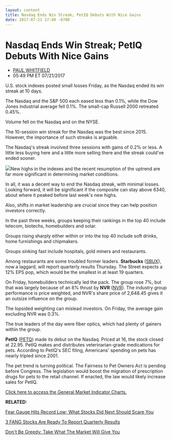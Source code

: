```yaml
---
layout: content
title: Nasdaq Ends Win Streak; PetIQ Debuts With Nice Gains
date: 2017-07-21 17:49 -0700
---
```



Nasdaq Ends Win Streak; PetIQ Debuts With Nice Gains
=====================================================




* [PAUL WHITFIELD](https://www.investors.com/author/whitfieldp/ "Posts by PAUL WHITFIELD")
* 05:49 PM ET 07/21/2017




U.S. stock indexes posted small losses Friday, as the Nasdaq ended its win streak at 10 days.




The Nasdaq and the S&P 500 each eased less than 0.1%, while the Dow Jones industrial average fell 0.1%. The small-cap Russell 2000 retreated 0.45%.


Volume fell on the Nasdaq and on the NYSE.


The 10-session win streak for the Nasdaq was the best since 2015. However, the importance of such streaks is arguable.


The Nasdaq's streak involved three sessions with gains of 0.2% or less. A little less buying here and a little more selling there and the streak could've ended sooner.


![](https://www.investors.com/wp-content/uploads/2017/07/MP072117-177x300.png)New highs in the indexes and the recent resumption of the uptrend are far more significant in determining market conditions.


In all, it was a decent way to end the Nasdaq streak, with minimal losses. Looking forward, it will be significant if the composite can stay above 6340, about where it peaked before last week's new highs.


Also, shifts in market leadership are crucial since they can help position investors correctly.


In the past three weeks, groups keeping their rankings in the top 40 include telecom, biotechs, homebuilders and solar.


Groups rising sharply either within or into the top 40 include soft drinks, home furnishings and chipmakers.


Groups sinking fast include hospitals, gold miners and restaurants.


Among restaurants are some troubled former leaders. **Starbucks** ([SBUX](https://research.investors.com/quote.aspx?symbol=SBUX)), now a laggard, will report quarterly results Thursday. The Street expects a 12% EPS pop, which would be the smallest in at least 19 quarters.


On Friday, homebuilders technically led the pack. The group rose 7%, but that was largely because of an 8% thrust by **NVR** ([NVR](https://research.investors.com/quote.aspx?symbol=NVR)). The industry group performance is price weighted, and NVR's share price of 2,648.45 gives it an outsize influence on the group.


The lopsided weighting can mislead investors. On Friday, the average gain excluding NVR was 0.3%.


The true leaders of the day were fiber optics, which had plenty of gainers within the group.


**PetIQ** ([PETQ](https://research.investors.com/quote.aspx?symbol=PETQ)) made its debut on the Nasdaq. Priced at 16, the stock closed at 22.95. PetIQ makes and distributes veterinarian-grade medications for pets. According to PetIQ's SEC filing, Americans' spending on pets has nearly tripled since 2001.


The pet trend is turning political. The Fairness to Pet Owners Act is pending before Congress. The legislation would boost the migration of prescription drugs for pets to the retail channel. If enacted, the law would likely increase sales for PetIQ.


[Click here to access the General Market Indicator Charts.](https://www.investors.com/wp-content/uploads/2017/07/GMI_072417.pdf)


**RELATED:**


[Fear Gauge Hits Record Low; What Stocks Did Next Should Scare You](https://www.investors.com/news/fear-gauge-hits-record-low-why-you-should-be-worried/)


[3 FANG Stocks Are Ready To Report Quarterly Results](https://www.investors.com/news/technology/these-three-fang-giants-are-ready-to-report-quarterly-earnings/)


[Don't Be Greedy: Take What The Market Will Give You](https://www.investors.com/research/swing-trading/dont-be-greedy-take-what-the-market-will-give-you/)




